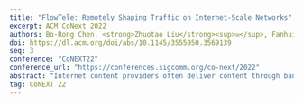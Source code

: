 ```yaml
---
title: "FlowTele: Remotely Shaping Traffic on Internet-Scale Networks"
excerpt: ACM CoNext 2022
authors: Bo-Rong Chen, <strong>Zhuotao Liu</strong><sup>✉️</sup>, Fanhui Zeng, Zhoushi Zhu, Siva Phani Keshav Bachu, Yih-Chun Hu
doi: https://dl.acm.org/doi/abs/10.1145/3555050.3569139
seq: 3
conference: "CoNEXT22"
conference_url: "https://conferences.sigcomm.org/co-next/2022"
abstract: "Internet content providers often deliver content through bandwidth bottlenecks that are out of their control. Thus, despite often having massively over-provisioned upstream servers, the content providers still cannot control the end-to-end user experience. This paper explores remote traffic shaping, allowing the content provider to allocate its share of a remote bottleneck link across its users using a metric other than TCP fairness, while remaining TCP-friendly to cross traffic on the bottleneck link. To evaluate this approach, we designed FlowTele, the first system that shapes outbound traffic on an Internet-scale network to optimize provider-selected metrics, using source control with neither in-network support nor special client support. Our extensive evaluations over the Internet show that by strategically reallocating bandwidth among provider-owned co-bottlenecked flows, FlowTele improves the provider's total revenue by roughly 20%--30% in various network settings, compared with both (i) status quo TCP fairshare and (ii) recent practice by content providers that proactively throttles video quality during the COVID-19 pandemic, while being TCP-friendly to cross-traffic. Besides revenue, we also study other metrics, such as QoE fairness, that a content provider may wish to optimize using FlowTele."
tag: CoNEXT 22
---
```

